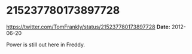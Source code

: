 # 215237780173897728
https://twitter.com/TomFrankly/status/215237780173897728
**Date:** 2012-06-20

Power is still out here in Freddy.
